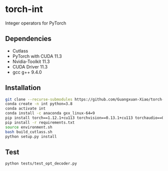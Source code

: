 # torch-int
Integer operators for PyTorch

## Dependencies
- Cutlass
- PyTorch with CUDA 11.3
- Nvidia-Toolkit 11.3
- CUDA Driver 11.3
- gcc g++ 9.4.0

## Installation
```bash
git clone --recurse-submodules https://github.com/Guangxuan-Xiao/torch-int-dev.git
conda create -n int python=3.8
conda activate int
conda install -c anaconda gxx_linux-64=9
pip install torch==1.12.1+cu113 torchvision==0.13.1+cu113 torchaudio==0.12.1 --extra-index-url https://download.pytorch.org/whl/cu113
pip install -r requirements.txt
source environment.sh
bash build_cutlass.sh
python setup.py install
```

## Test
```bash
python tests/test_opt_decoder.py
```